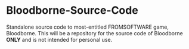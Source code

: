 # Bloodborne-Source-Code
Standalone source code to most-entitled FROMSOFTWARE game, Bloodborne. 
This will be a repository for the source code of Bloodborne **ONLY** and is not intended for personal use. 
